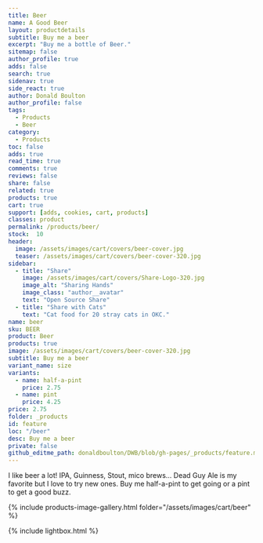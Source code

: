```yaml
---
title: Beer
name: A Good Beer
layout: productdetails
subtitle: Buy me a beer
excerpt: "Buy me a bottle of Beer."
sitemap: false
author_profile: true
adds: false
search: true
sidenav: true
side_react: true
author: Donald Boulton
author_profile: false
tags:
  - Products
  - Beer
category:
  - Products
toc: false
adds: true
read_time: true
comments: true
reviews: false
share: false
related: true
products: true
cart: true
support: [adds, cookies, cart, products]
classes: product
permalink: /products/beer/
stock:  10
header:
  image: /assets/images/cart/covers/beer-cover.jpg
  teaser: /assets/images/cart/covers/beer-cover-320.jpg
sidebar:
  - title: "Share"
    image: /assets/images/cart/covers/Share-Logo-320.jpg
    image_alt: "Sharing Hands"
    image_class: "author__avatar"
    text: "Open Source Share"
  - title: "Share with Cats"
    text: "Cat food for 20 stray cats in OKC."  
name: beer
sku: BEER
product: Beer
products: true
image: /assets/images/cart/covers/beer-cover-320.jpg
subtitle: Buy me a beer
variant_name: size
variants:
  - name: half-a-pint
    price: 2.75
  - name: pint
    price: 4.25
price: 2.75
folder: _products
id: feature
loc: "/beer"
desc: Buy me a beer
private: false
github_editme_path: donaldboulton/DWB/blob/gh-pages/_products/feature.md
---
```


I like beer a lot! IPA, Guinness, Stout, mico brews… Dead Guy Ale is my favorite but I love to try new ones. Buy me half-a-pint to get going or a pint to get a good buzz.

{% include products-image-gallery.html folder="/assets/images/cart/beer" %}

{% include lightbox.html %}